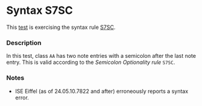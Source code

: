 # Syntax S7SC

This [test](.) is exercising the syntax rule [S7SC](../Readme.md).

### Description

In this test, class `AA` has two note entries with a semicolon after the last note entry. This is valid according to the *Semicolon Optionality rule* `S7SC`.

### Notes

* ISE Eiffel (as of 24.05.10.7822 and after) erroneously reports a syntax error.
